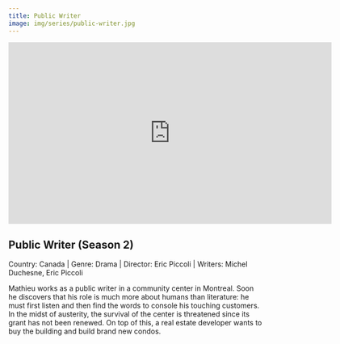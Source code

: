 ```yaml
---
title: Public Writer
image: img/series/public-writer.jpg
---
```

<iframe src="https://player.vimeo.com/video/286576408?title=0&byline=0&portrait=0" width="640" height="360" frameborder="0" allow="autoplay; fullscreen" allowfullscreen></iframe>

## Public Writer (Season 2) 
Country: Canada | Genre: Drama | Director: Eric Piccoli | Writers: Michel Duchesne, Eric Piccoli

Mathieu works as a public writer in a community center in Montreal. Soon he discovers that his role is much more about humans than literature: he must first listen and then find the words to console his touching customers. In the midst of austerity, the survival of the center is threatened since its grant has not been renewed. On top of this, a real estate developer wants to buy the building and build brand new condos. 